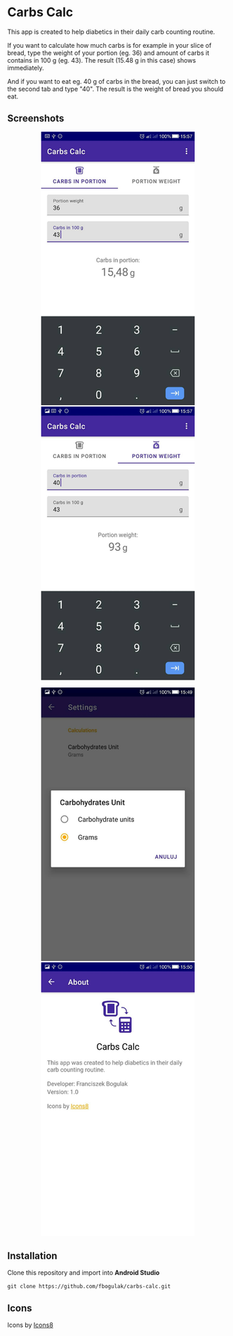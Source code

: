 # Carbs Calc

This app is created to help diabetics in their daily carb counting routine.

If you want to calculate how much carbs is for example in your slice of bread, type the weight of your portion (eg. 36) and amount of carbs it contains in 100 g (eg. 43). The result (15.48 g in this case) shows immediately.

And if you want to eat eg. 40 g of carbs in the bread, you can just switch to the second tab and type "40". The result is the weight of bread you should eat.

## Screenshots

<p align="center">
  <img src="https://github.com/fbogulak/carbs-calc/blob/master/screenshots/portion_carbs_screen.jpeg" width="350">
    <img src="https://github.com/fbogulak/carbs-calc/blob/master/screenshots/portion_weight_screen.jpeg" width="350">
</p>
<p align="center">
  <img src="https://github.com/fbogulak/carbs-calc/blob/master/screenshots/settings_screen.jpeg" width="350">
    <img src="https://github.com/fbogulak/carbs-calc/blob/master/screenshots/about_screen.jpeg" width="350">
</p>

## Installation 

Clone this repository and import into **Android Studio**
```
git clone https://github.com/fbogulak/carbs-calc.git
```

## Icons
Icons by [Icons8](https://icons8.com)
